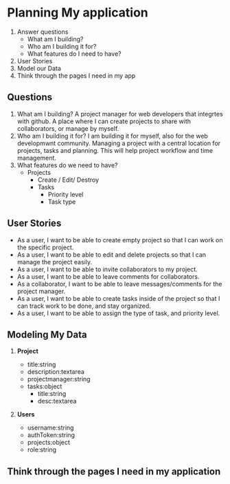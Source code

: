 # Planning My application

1. Answer questions
	- What am I building?
	- Who am I building it for?
	- What features do I need to have?
2. User Stories
3. Model our Data
4. Think through the pages I need in my app

## Questions

1. What am I building? A project manager for web developers that integrtes with github. A place where I can create projects to share with collaborators, or manage by myself.   
2. Who am I building it for?  I am building it for myself, also for the web developmwnt community. Managing a project with a central location for projects, tasks and planning. This will help project workflow and time management.
3. What features do we need to have?
	- Projects
		- Create / Edit/ Destroy
		- Tasks
			- Priority level
			- Task type
			
## User Stories

- As a user, I want to be able to create empty project so that I can work on the specific project.
- As a user, I want to be able to edit and delete projects so that I can manage the project easily.
- As a user, I want to be able to invite collaborators to my project.
- As a user, I want to be able to leave comments for collaborators.
- As a collaborator, I want to be able to leave messages/comments for the project manager.
- As a user, I want to be able to create tasks inside of the project so that I can track work to be done, and stay organized.
- As a user, I want to be able to assign the type of task, and priority level.

## Modeling My Data

1. **Project**
	- title:string
	- description:textarea
	- projectmanager:string
	- tasks:object
		- title:string
		- desc:textarea
    
2. **Users**
	- username:string
	- authToken:string
	- projects:object
	- role:string
	
## Think through the pages I need in my application
